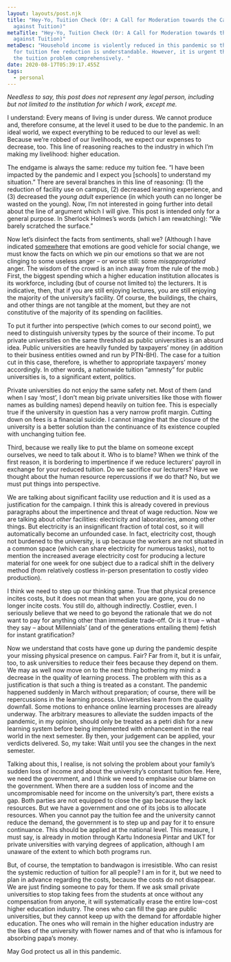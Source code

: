```yaml
---
layout: layouts/post.njk
title: "Hey-Yo, Tuition Check (Or: A Call for Moderation towards the Case
  against Tuition)"
metaTitle: "Hey-Yo, Tuition Check (Or: A Call for Moderation towards the Case
  against Tuition)"
metaDesc: "Household income is violently reduced in this pandemic so that calls
  for tuition fee reduction is understandable. However, it is urgent that we see
  the tuition problem comprehensively. "
date: 2020-08-17T05:39:17.455Z
tags:
  - personal
---
```

*Needless to say, this post does not represent any legal person, including but not limited to the institution for which I work, except me.*

I understand: Every means of living is under duress. We cannot produce and, therefore consume, at the level it used to be due to the pandemic. In an ideal world, we expect everything to be reduced to our level as well: Because we’re robbed of our livelihoods, we expect our expenses to decrease, too. This line of reasoning reaches to the industry in which I’m making my livelihood: higher education.

The endgame is always the same: reduce my tuition fee. “I have been impacted by the pandemic and I expect you \[schools] to understand my situation.” There are several branches in this line of reasoning: (1) the reduction of facility use on campus, (2) decreased learning experience, and (3) decreased the *young adult* experience (in which youth can no longer be wasted on the young). Now, I’m not interested in going further into detail about the line of argument which I will give. This post is intended only for a general purpose. In Sherlock Holmes’s words (which I am rewatching): “We barely scratched the surface.”

Now let’s disinfect the facts from sentiments, shall we? (Although I have indicated [somewhere](https://qblog.kevses.com/post/619345408899104768/the-ethic-of-self-restraint-which-sought-to) that emotions are good vehicle for social change, we must know the facts on which we pin our emotions so that we are not clinging to some useless anger – or worse still: some *misappropriated* anger. The wisdom of the crowd is an inch away from the rule of the mob.) First, the biggest spending which a higher education institution allocates is its workforce, including (but of course not limited to) the lecturers. It is indicative, then, that if you are still enjoying lectures, you are still enjoying the majority of the university’s facility. Of course, the buildings, the chairs, and other things are not tangible at the moment, but they are not constitutive of the majority of its spending on facilities.

To put it further into perspective (which comes to our second point), we need to distinguish university types by the source of their income. To put private universities on the same threshold as public universities is an absurd idea. Public universities are heavily funded by taxpayers’ money (in addition to their business entities owned and run by PTN-BH). The case for a tuition cut in this case, therefore, is whether to appropriate taxpayers’ money accordingly. In other words, a nationwide tuition “amnesty” for public universities is, to a significant extent, politics.

Private universities do not enjoy the same safety net. Most of them (and when I say ‘most’, I don’t mean big private universities like those with flower names as building names) depend heavily on tuition fee. This is especially true if the university in question has a very narrow profit margin. Cutting down on fees is a financial suicide. I cannot imagine that the closure of the university is a better solution than the continuance of its existence coupled with unchanging tuition fee.

Third, because we really like to put the blame on someone except ourselves, we need to talk about it. Who is to blame? When we think of the first reason, it is bordering to impertinence if we reduce lecturers’ payroll in exchange for your reduced tuition. Do we sacrifice our lecturers? Have we thought about the human resource repercussions if we do that? No, but we must put things into perspective.

We are talking about significant facility use reduction and it is used as a justification for the campaign. I think this is already covered in previous paragraphs about the impertinence and threat of wage reduction. Now we are talking about *other* facilities: electricity and laboratories, among other things. But electricity is an insignificant fraction of total cost, so it will automatically become an unfounded case. In fact, electricity cost, though not burdened to the university, is up because the workers are not situated in a common space (which can share electricity for numerous tasks), not to mention the increased average electricity cost for producing a lecture material for one week for one subject due to a radical shift in the delivery method (from relatively costless in-person presentation to costly video production).

I think we need to step up our thinking game. True that physical presence incites costs, but it does not mean that when you are gone, you do no longer incite costs. You still do, although indirectly. Costlier, even. I seriously believe that we need to go beyond the rationale that we do not want to pay for anything other than immediate trade-off. Or is it true – what they say – about Millennials’ (and of the generations entailing them) fetish for instant gratification?

Now we understand that costs have gone up during the pandemic despite your missing physical presence on campus. Fair? Far from it, but it is unfair, too, to ask universities to reduce their fees because they depend on them. We may as well now move on to the next thing bothering my mind: a decrease in the quality of learning process. The problem with this as a justification is that such a thing is treated as a constant. The pandemic happened suddenly in March without preparation; of course, there will be repercussions in the learning process. Universities learn from the quality downfall. Some motions to enhance online learning processes are already underway. The arbitrary measures to alleviate the sudden impacts of the pandemic, in my opinion, should only be treated as a petri dish for a new learning system before being implemented with enhancement in the real world in the next semester. By then, your judgement can be applied, your verdicts delivered. So, my take: Wait until you see the changes in the next semester.

Talking about this, I realise, is not solving the problem about your family’s sudden loss of income and about the university’s constant tuition fee. Here, we need the government, and I think we need to emphasise our blame on the government. When there are a sudden loss of income and the uncompromisable need for income on the university’s part, there exists a gap. Both parties are not equipped to close the gap because they lack resources. But we have a government and one of its jobs is to allocate resources. When you cannot pay the tuition fee and the university cannot reduce the demand, the government is to step up and pay for it to ensure continuance. This should be applied at the national level. This measure, I must say, is already in motion through Kartu Indonesia Pintar and UKT for private universities with varying degrees of application, although I am unaware of the extent to which both programs run.

But, of course, the temptation to bandwagon is irresistible. Who can resist the systemic reduction of tuition for all people? I am in for it, but we need to plan in advance regarding the costs, because the costs do not disappear. We are just finding someone to pay for them. If we ask small private universities to stop taking fees from the students at once without any compensation from anyone, it will systematically erase the entire low-cost higher education industry. The ones who can fill the gap are public universities, but they cannot keep up with the demand for affordable higher education. The ones who will remain in the higher education industry are the likes of the university with flower names and of that who is infamous for absorbing papa’s money.

May God protect us all in this pandemic.